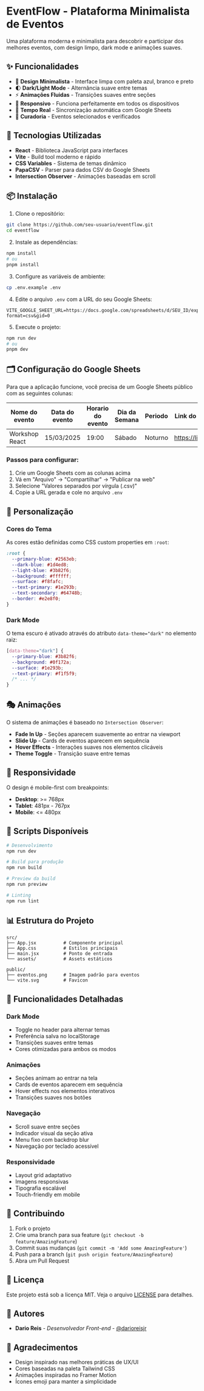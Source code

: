 # EventFlow - Plataforma Minimalista de Eventos

Uma plataforma moderna e minimalista para descobrir e participar dos melhores eventos, com design limpo, dark mode e animações suaves.

## ✨ Funcionalidades

- 🎨 **Design Minimalista** - Interface limpa com paleta azul, branco e preto
- 🌓 **Dark/Light Mode** - Alternância suave entre temas
- ⚡ **Animações Fluidas** - Transições suaves entre seções
- 📱 **Responsivo** - Funciona perfeitamente em todos os dispositivos
- 🔄 **Tempo Real** - Sincronização automática com Google Sheets
- 🎯 **Curadoria** - Eventos selecionados e verificados

## 🚀 Tecnologias Utilizadas

- **React** - Biblioteca JavaScript para interfaces
- **Vite** - Build tool moderno e rápido
- **CSS Variables** - Sistema de temas dinâmico
- **PapaCSV** - Parser para dados CSV do Google Sheets
- **Intersection Observer** - Animações baseadas em scroll

## 📦 Instalação

1. Clone o repositório:
```bash
git clone https://github.com/seu-usuario/eventflow.git
cd eventflow
```

2. Instale as dependências:
```bash
npm install
# ou
pnpm install
```

3. Configure as variáveis de ambiente:
```bash
cp .env.example .env
```

4. Edite o arquivo `.env` com a URL do seu Google Sheets:
```env
VITE_GOOGLE_SHEET_URL=https://docs.google.com/spreadsheets/d/SEU_ID/export?format=csv&gid=0
```

5. Execute o projeto:
```bash
npm run dev
# ou
pnpm dev
```

## 🗂️ Configuração do Google Sheets

Para que a aplicação funcione, você precisa de um Google Sheets público com as seguintes colunas:

| Nome do evento | Data do evento | Horario do evento | Dia da Semana | Periodo | Link do evento | Imagem do evento |
|----------------|----------------|-------------------|---------------|---------|----------------|------------------|
| Workshop React | 15/03/2025 | 19:00 | Sábado | Noturno | https://link.com | https://imagem.jpg |

### Passos para configurar:

1. Crie um Google Sheets com as colunas acima
2. Vá em "Arquivo" → "Compartilhar" → "Publicar na web"
3. Selecione "Valores separados por vírgula (.csv)"
4. Copie a URL gerada e cole no arquivo `.env`

## 🎨 Personalização

### Cores do Tema

As cores estão definidas como CSS custom properties em `:root`:

```css
:root {
  --primary-blue: #2563eb;
  --dark-blue: #1d4ed8;
  --light-blue: #3b82f6;
  --background: #ffffff;
  --surface: #f8fafc;
  --text-primary: #1e293b;
  --text-secondary: #64748b;
  --border: #e2e8f0;
}
```

### Dark Mode

O tema escuro é ativado através do atributo `data-theme="dark"` no elemento raiz:

```css
[data-theme="dark"] {
  --primary-blue: #3b82f6;
  --background: #0f172a;
  --surface: #1e293b;
  --text-primary: #f1f5f9;
  /* ... */
}
```

## 🎭 Animações

O sistema de animações é baseado no `Intersection Observer`:

- **Fade In Up** - Seções aparecem suavemente ao entrar na viewport
- **Slide Up** - Cards de eventos aparecem em sequência
- **Hover Effects** - Interações suaves nos elementos clicáveis
- **Theme Toggle** - Transição suave entre temas

## 📱 Responsividade

O design é mobile-first com breakpoints:

- **Desktop**: >= 768px
- **Tablet**: 481px - 767px  
- **Mobile**: <= 480px

## 🔧 Scripts Disponíveis

```bash
# Desenvolvimento
npm run dev

# Build para produção
npm run build

# Preview da build
npm run preview

# Linting
npm run lint
```

## 📊 Estrutura do Projeto

```
src/
├── App.jsx          # Componente principal
├── App.css          # Estilos principais
├── main.jsx         # Ponto de entrada
└── assets/          # Assets estáticos

public/
├── eventos.png      # Imagem padrão para eventos
└── vite.svg         # Favicon

```

## 🌟 Funcionalidades Detalhadas

### Dark Mode
- Toggle no header para alternar temas
- Preferência salva no localStorage
- Transições suaves entre temas
- Cores otimizadas para ambos os modos

### Animações
- Seções animam ao entrar na tela
- Cards de eventos aparecem em sequência
- Hover effects nos elementos interativos
- Transições suaves nos botões

### Navegação
- Scroll suave entre seções
- Indicador visual da seção ativa
- Menu fixo com backdrop blur
- Navegação por teclado acessível

### Responsividade
- Layout grid adaptativo
- Imagens responsivas
- Tipografia escalável
- Touch-friendly em mobile

## 🤝 Contribuindo

1. Fork o projeto
2. Crie uma branch para sua feature (`git checkout -b feature/AmazingFeature`)
3. Commit suas mudanças (`git commit -m 'Add some AmazingFeature'`)
4. Push para a branch (`git push origin feature/AmazingFeature`)
5. Abra um Pull Request

## 📄 Licença

Este projeto está sob a licença MIT. Veja o arquivo [LICENSE](LICENSE) para detalhes.

## 👥 Autores

- **Dario Reis** - *Desenvolvedor Front-end* - [@darioreisjr](https://github.com/darioreisjr)

## 🙏 Agradecimentos

- Design inspirado nas melhores práticas de UX/UI
- Cores baseadas na paleta Tailwind CSS
- Animações inspiradas no Framer Motion
- Ícones emoji para manter a simplicidade
